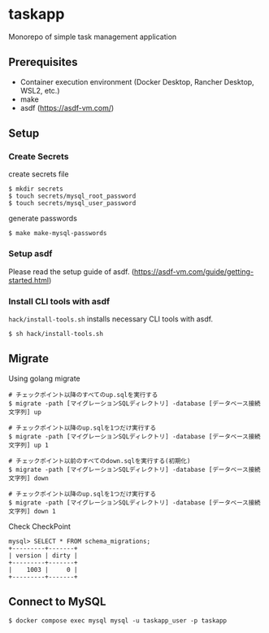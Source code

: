 # taskapp
Monorepo of simple task management application

## Prerequisites
- Container execution environment (Docker Desktop, Rancher Desktop, WSL2, etc.)
- make
- asdf (https://asdf-vm.com/)

## Setup

### Create Secrets
create secrets file
```shell
$ mkdir secrets
$ touch secrets/mysql_root_password
$ touch secrets/mysql_user_password
```

generate passwords
```shell
$ make make-mysql-passwords
```

### Setup asdf

Please read the setup guide of asdf. (https://asdf-vm.com/guide/getting-started.html)

### Install CLI tools with asdf

`hack/install-tools.sh` installs necessary CLI tools with asdf.

```shell
$ sh hack/install-tools.sh
```

## Migrate
Using golang migrate
```shell
# チェックポイント以降のすべてのup.sqlを実行する
$ migrate -path [マイグレーションSQLディレクトリ] -database [データベース接続文字列] up

# チェックポイント以降のup.sqlを1つだけ実行する
$ migrate -path [マイグレーションSQLディレクトリ] -database [データベース接続文字列] up 1

# チェックポイント以前のすべてのdown.sqlを実行する(初期化)
$ migrate -path [マイグレーションSQLディレクトリ] -database [データベース接続文字列] down

# チェックポイント以降のup.sqlを1つだけ実行する
$ migrate -path [マイグレーションSQLディレクトリ] -database [データベース接続文字列] down 1
```

Check CheckPoint
```
mysql> SELECT * FROM schema_migrations;
+---------+-------+
| version | dirty |
+---------+-------+
|    1003 |     0 |
+---------+-------+
```

## Connect to MySQL
```shell
$ docker compose exec mysql mysql -u taskapp_user -p taskapp
```
